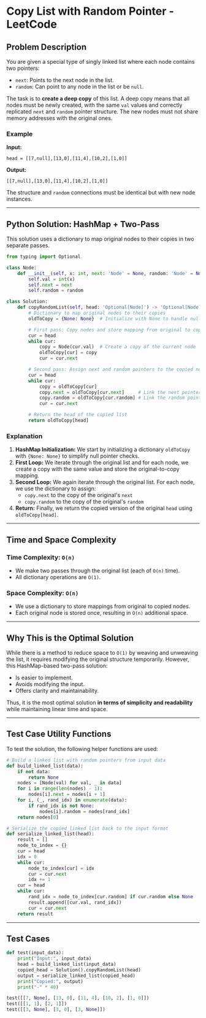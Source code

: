# Copy List with Random Pointer - LeetCode

## Problem Description

You are given a special type of singly linked list where each node contains two pointers:
- `next`: Points to the next node in the list.
- `random`: Can point to any node in the list or be `null`.

The task is to **create a deep copy** of this list. A deep copy means that all nodes must be newly created, with the same `val` values and correctly replicated `next` and `random` pointer structure. The new nodes must not share memory addresses with the original ones.

### Example

**Input:**
```
head = [[7,null],[13,0],[11,4],[10,2],[1,0]]
```
**Output:**
```
[[7,null],[13,0],[11,4],[10,2],[1,0]]
```

The structure and `random` connections must be identical but with new node instances.

---

## Python Solution: HashMap + Two-Pass

This solution uses a dictionary to map original nodes to their copies in two separate passes.

```python
from typing import Optional

class Node:
    def __init__(self, x: int, next: 'Node' = None, random: 'Node' = None):
        self.val = int(x)
        self.next = next
        self.random = random

class Solution:
    def copyRandomList(self, head: 'Optional[Node]') -> 'Optional[Node]':
        # Dictionary to map original nodes to their copies
        oldToCopy = {None: None}  # Initialize with None to handle null pointers

        # First pass: Copy nodes and store mapping from original to copy
        cur = head
        while cur:
            copy = Node(cur.val)  # Create a copy of the current node
            oldToCopy[cur] = copy
            cur = cur.next

        # Second pass: Assign next and random pointers to the copied nodes
        cur = head
        while cur:
            copy = oldToCopy[cur]
            copy.next = oldToCopy[cur.next]     # Link the next pointer
            copy.random = oldToCopy[cur.random] # Link the random pointer
            cur = cur.next

        # Return the head of the copied list
        return oldToCopy[head]
```

### Explanation
1. **HashMap Initialization:** We start by initializing a dictionary `oldToCopy` with `{None: None}` to simplify null pointer checks.
2. **First Loop:** We iterate through the original list and for each node, we create a copy with the same value and store the original-to-copy mapping.
3. **Second Loop:** We again iterate through the original list. For each node, we use the dictionary to assign:
   - `copy.next` to the copy of the original's `next`
   - `copy.random` to the copy of the original's `random`
4. **Return:** Finally, we return the copied version of the original `head` using `oldToCopy[head]`.

---

## Time and Space Complexity

### Time Complexity: `O(n)`
- We make two passes through the original list (each of `O(n)` time).
- All dictionary operations are `O(1)`.

### Space Complexity: `O(n)`
- We use a dictionary to store mappings from original to copied nodes.
- Each original node is stored once, resulting in `O(n)` additional space.

---

## Why This is the Optimal Solution

While there is a method to reduce space to `O(1)` by weaving and unweaving the list, it requires modifying the original structure temporarily. However, this HashMap-based two-pass solution:
- Is easier to implement.
- Avoids modifying the input.
- Offers clarity and maintainability.

Thus, it is the most optimal solution **in terms of simplicity and readability** while maintaining linear time and space.

---

## Test Case Utility Functions

To test the solution, the following helper functions are used:

```python
# Build a linked list with random pointers from input data
def build_linked_list(data):
    if not data:
        return None
    nodes = [Node(val) for val, _ in data]
    for i in range(len(nodes) - 1):
        nodes[i].next = nodes[i + 1]
    for i, (_, rand_idx) in enumerate(data):
        if rand_idx is not None:
            nodes[i].random = nodes[rand_idx]
    return nodes[0]

# Serialize the copied linked list back to the input format
def serialize_linked_list(head):
    result = []
    node_to_index = {}
    cur = head
    idx = 0
    while cur:
        node_to_index[cur] = idx
        cur = cur.next
        idx += 1
    cur = head
    while cur:
        rand_idx = node_to_index[cur.random] if cur.random else None
        result.append([cur.val, rand_idx])
        cur = cur.next
    return result
```

---

## Test Cases

```python
def test(input_data):
    print("Input:", input_data)
    head = build_linked_list(input_data)
    copied_head = Solution().copyRandomList(head)
    output = serialize_linked_list(copied_head)
    print("Copied:", output)
    print("-" * 40)

test([[7, None], [13, 0], [11, 4], [10, 2], [1, 0]])
test([[1, 1], [2, 1]])
test([[3, None], [3, 0], [3, None]])
```

